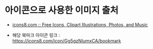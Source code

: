 # 아이콘으로 사용한 이미지 출처
- [icons8.com :: Free Icons, Clipart Illustrations, Photos, and Music](https://icons8.com/icons/set/32px)

- 해당 북마크 아이콘 링크 : https://icons8.com/icon/Gg5gzNlumxCA/bookmark
